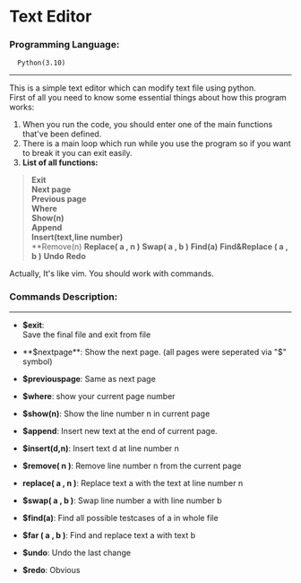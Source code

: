 # Text Editor
### Programming Language: 
      Python(3.10)
   -------
This is a simple text editor which can modify text file using python.   
    First of all you need to know some essential things about how this program works:   
  1.  When you run the code, you should enter one of the main functions that've been defined.   
  2.  There is a main loop which run while you use the program so if you want to break it you can exit easily.   
  3.  **List of all functions:**     
  > **Exit**   
  > **Next page**   
  > **Previous page**   
  > **Where**    
  > **Show(n)**   
  > **Append**   
  > **Insert(text,line number)**   
  > **Remove(n)
  > **Replace( a , n )**
  > **Swap( a , b )**
  > **Find(a)**
  > **Find&Replace ( a , b )**
  > **Undo**
  > **Redo**
  
  
Actually, It's like vim. You should work with commands.
### Commands Description:
-------
   - **$exit**:   
       Save the final file and exit from file
       
   - **$nextpage**:
       Show the next page. (all pages were seperated via "$" symbol)
       
   - **$previouspage**:
       Same as next page
       
   - **$where**:
      show your current page number
      
   - **$show(n)**:
      Show the line number n in current page
      
   - **$append**:
      Insert new text at the end of current page.
      
   - **$insert(d,n)**:
      Insert text d at line number n
      
   - **$remove( n )**:
      Remove line number n from the current page
      
   - **replace( a , n )**:
      Replace text a with the text at line number n
      
   - **$swap( a , b )**:
      Swap line number a with line number b
      
   - **$find(a)**:
      Find all possible testcases of a in whole file
      
   - **$far ( a , b )**:
      Find and replace text a with text b
      
   - **$undo**:
      Undo the last change
      
   - **$redo**:
      Obvious
      
   

